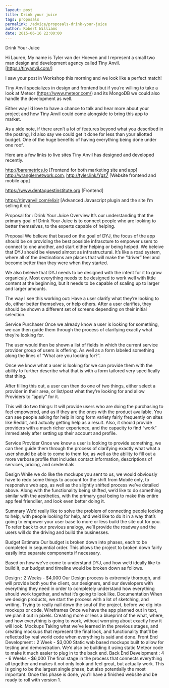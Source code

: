 ```yaml
---
layout: post
title: Drink your juice
tags: proposals
permalink: /advice/proposals-drink-your-juice
author: Robert Williams
date: 2015-06-16 22:00:00
---
```


Drink Your Juice

Hi Lauren,
My name is Tyler van der Hoeven and I represent a small two man design and development agency called Tiny Anvil. [https://tinyanvil.com/]

I saw your post in Workshop this morning and we look like a perfect match!

Tiny Anvil specializes in design and frontend but if you’re willing to take a look at Meteor (https://www.meteor.com/) and its MongoDB we could also handle the development as well.

Either way I’d love to have a chance to talk and hear more about your project and how Tiny Anvil could come alongside to bring this app to market.

As a side note, if there aren’t a lot of features beyond what you described in the posting, I’d also say we could get it done for less than your allotted budget. One of the huge benefits of having everything being done under one roof.

Here are a few links to live sites Tiny Anvil has designed and developed recently.

http://baremetrics.io [Frontend for both marketing site and app]
http://wranglernetwork.com, http://tyler.link/Ygz7 [Website frontend and mobile app]

https://www.dentaquestinstitute.org [Frontend]

https://tinyanvil.com/elixir [Advanced Javascript plugin and the site I’m selling it on]

Proposal for : Drink Your Juice
Overview
It’s our understanding that the primary goal of Drink Your Juice is to connect people who are looking to better themselves, to the experts capable of helping.

Proposal
We believe that based on the goal of DYJ, the focus of the app should be on providing the best possible infrascture to empower users to connect to one another, and start either helping or being helped. We beleive that DYJ should be viewed almost as infrastructural. It’s like a road system, where all of the destinations are places that will make the “driver” feel and become better than they were when they started.

We also beleive that DYJ needs to be designed with the intent for it to grow organicaly. Most everything needs to be designed to work well with little content at the beginning, but it needs to be capable of scaling up to larger and larger amounts.

The way I see this working out:
Have a user clarify what they’re looking to do, either better themselves, or help others. After a user clarifies, they should be shown a different set of screens depending on their initial selection.

Service Purchaser
Once we already know a user is looking for something, we can then guide them through the process of clarifying exactly what they’re looking for.

The user would then be shown a list of fields in which the current service provider group of users is offering. As well as a form labeled something along the lines of “What are you looking for?”.

Once we know what a user is looking for we can provide them with the ability to further describe what that is with a form tailored very specifically that thing.

After filling this out, a user can then do one of two things, either select a provider in their area, or list/post what they’re looking for and allow Providers to “apply” for it.

This will do two things: 
It will provide users who are doing the purchasing to feel empowered, and as if they are the ones with the product available. You can see people asking for help in long form variety fairly frequently on sites like Reddit, and actually getting help as a result. Also, it should provide providers with a much richer experience, and the capacity to find “work” immediately after setting up their account and profile.

Service Provider
Once we know a user is looking to provide something, we can then guide them through the process of clarifying exactly what what a user should be able to come to them for, as well as the ability to fill out a more verbose profile that includes contact information, descriptions of services, pricing, and credentials.

Design
While we do like the mockups you sent to us, we would obviously have to redo some things to account for the shift from Mobile only, to responsive web app, as well as the slightly shifted process we’ve detailed above. Along with the functionality being shifted, we’d like to do something similar with the aesthetics, with the primary goal being to make this entire app feel friendlier, and look even better doing it.

Summary
We’d really like to solve the problem of connecting people looking to help, with people looking for help, and we’d like to do it in a way that’s going to empower your user base to more or less build the site out for you. To refer back to our previous analogy, we’ll provide the roadway and the users will do the driving and build the businesses.

Budget Estimate
Our budget is broken down into phases, each to be completed in sequential order. This allows the project to broken down fairly easily into separate components if necessary.

Based on how we’ve come to understand DYJ, and how we’d ideally like to build it, our budget and timeline would be broken down as follows.

Design : 2 Weeks - $4,000 
Our Design process is extremely thorough, and will provide both you the client, our designers, and our developers with everything they need in order to completely understand how everything should work together, and what it’s going to look like.
Documentation 
When we design products, we start the process with a lot of sketching, and writing. Trying to really nail down the soul of the project, before we dig into mockups or code.
Wireframes 
Once we have the app planned out in text, we plan it out in pixels. Creating more or less a blueprint of the what, where, and how everything is going to work, without worrying about exactly how it will look.
Mockups 
Taking what we’ve learned in the previous stages, and creating mockups that represent the final look, and functionality that’ll be reflected by real world code when everything is said and done.
Front End Development : 2 Week - $3,000 
Static web based mockups built to allow for testing and demonstration. We’d also be building it using static Meteor code to make it much easier to plug in to the back end.
Back End Development : 4 - 6 Weeks - $6,000 
The final stage in the process that connects everything all together and makes it not only look and feel great, but actually work. This is going to be the largest single phase, but also potentially the most important. Once this phase is done, you’ll have a finished website and be ready to roll with version 1.